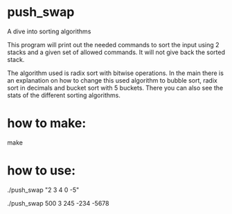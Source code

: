 # push_swap
A dive into sorting algorithms

This program will print out the needed commands to sort the input using 2 stacks and a given set of allowed commands. It will not give back the sorted stack.

The algorithm used is radix sort with bitwise operations. In the main there is an explanation on how to change this used algorithm to bubble sort, radix sort in decimals and bucket sort with 5 buckets. There you can also see the stats of the different sorting algorithms.

# how to make:
make

# how to use:
./push_swap "2 3 4 0 -5"

./push_swap 500 3 245 -234 -5678
